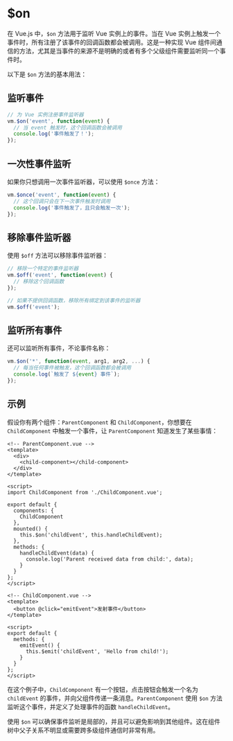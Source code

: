 # $on

在 Vue.js 中，`$on` 方法用于监听 Vue 实例上的事件。当在 Vue 实例上触发一个事件时，所有注册了该事件的回调函数都会被调用。这是一种实现 Vue 组件间通信的方法，尤其是当事件的来源不是明确的或者有多个父级组件需要监听同一个事件时。

以下是 `$on` 方法的基本用法：

## 监听事件

```javascript
// 为 Vue 实例注册事件监听器
vm.$on('event', function(event) {
  // 当 event 触发时，这个回调函数会被调用
  console.log('事件触发了！');
});
```

## 一次性事件监听

如果你只想调用一次事件监听器，可以使用 `$once` 方法：

```javascript
vm.$once('event', function(event) {
  // 这个回调只会在下一次事件触发时调用
  console.log('事件触发了，且只会触发一次');
});
```

## 移除事件监听器

使用 `$off` 方法可以移除事件监听器：

```javascript
// 移除一个特定的事件监听器
vm.$off('event', function(event) {
  // 移除这个回调函数
});

// 如果不提供回调函数，移除所有绑定到该事件的监听器
vm.$off('event');
```

## 监听所有事件

还可以监听所有事件，不论事件名称：

```javascript
vm.$on('*', function(event, arg1, arg2, ...) {
  // 每当任何事件被触发，这个回调函数都会被调用
  console.log(`触发了 ${event} 事件`);
});
```

## 示例

假设你有两个组件：`ParentComponent` 和 `ChildComponent`，你想要在 `ChildComponent` 中触发一个事件，让 `ParentComponent` 知道发生了某些事情：

```vue
<!-- ParentComponent.vue -->
<template>
  <div>
    <child-component></child-component>
  </div>
</template>

<script>
import ChildComponent from './ChildComponent.vue';

export default {
  components: {
    ChildComponent
  },
  mounted() {
    this.$on('childEvent', this.handleChildEvent);
  },
  methods: {
    handleChildEvent(data) {
      console.log('Parent received data from child:', data);
    }
  }
};
</script>
```

```vue
<!-- ChildComponent.vue -->
<template>
  <button @click="emitEvent">发射事件</button>
</template>

<script>
export default {
  methods: {
    emitEvent() {
      this.$emit('childEvent', 'Hello from child!');
    }
  }
};
</script>
```

在这个例子中，`ChildComponent` 有一个按钮，点击按钮会触发一个名为 `childEvent` 的事件，并向父组件传递一条消息。`ParentComponent` 使用 `$on` 方法监听这个事件，并定义了处理事件的函数 `handleChildEvent`。

使用 `$on` 可以确保事件监听是局部的，并且可以避免影响到其他组件。这在组件树中父子关系不明显或需要跨多级组件通信时非常有用。
